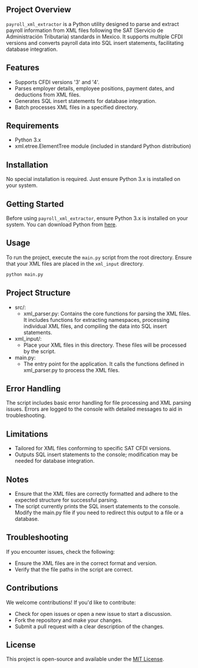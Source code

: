 ## Project Overview
`payroll_xml_extractor` is a Python utility designed to parse and extract payroll information from XML files following the SAT (Servicio de Administración Tributaria) standards in Mexico. It supports multiple CFDI versions and converts payroll data into SQL insert statements, facilitating database integration.

## Features
- Supports CFDI versions '3' and '4'.
- Parses employer details, employee positions, payment dates, and deductions from XML files.
- Generates SQL insert statements for database integration.
- Batch processes XML files in a specified directory.

## Requirements
- Python 3.x
- xml.etree.ElementTree module (included in standard Python distribution)

## Installation
No special installation is required. Just ensure Python 3.x is installed on your system.

## Getting Started
Before using `payroll_xml_extractor`, ensure Python 3.x is installed on your system. You can download Python from [here](https://www.python.org/downloads/).

## Usage
To run the project, execute the `main.py` script from the root directory. Ensure that your XML files are placed in the `xml_input` directory.
```bash
python main.py
```

## Project Structure
- src/:
  - xml_parser.py: Contains the core functions for parsing the XML files. It includes functions for extracting namespaces, processing individual XML files, and compiling the data into SQL insert statements.
- xml_input/:
  - Place your XML files in this directory. These files will be processed by the script.
- main.py:
  - The entry point for the application. It calls the functions defined in xml_parser.py to process the XML files.

## Error Handling
The script includes basic error handling for file processing and XML parsing issues. Errors are logged to the console with detailed messages to aid in troubleshooting.

## Limitations
- Tailored for XML files conforming to specific SAT CFDI versions.
- Outputs SQL insert statements to the console; modification may be needed for database integration.

## Notes
- Ensure that the XML files are correctly formatted and adhere to the expected structure for successful parsing.
- The script currently prints the SQL insert statements to the console. Modify the main.py file if you need to redirect this output to a file or a database.

## Troubleshooting
If you encounter issues, check the following:

- Ensure the XML files are in the correct format and version.
- Verify that the file paths in the script are correct.

## Contributions
We welcome contributions! If you'd like to contribute:

- Check for open issues or open a new issue to start a discussion.
- Fork the repository and make your changes.
- Submit a pull request with a clear description of the changes. 

## License
This project is open-source and available under the [MIT License](https://opensource.org/license/mit/).